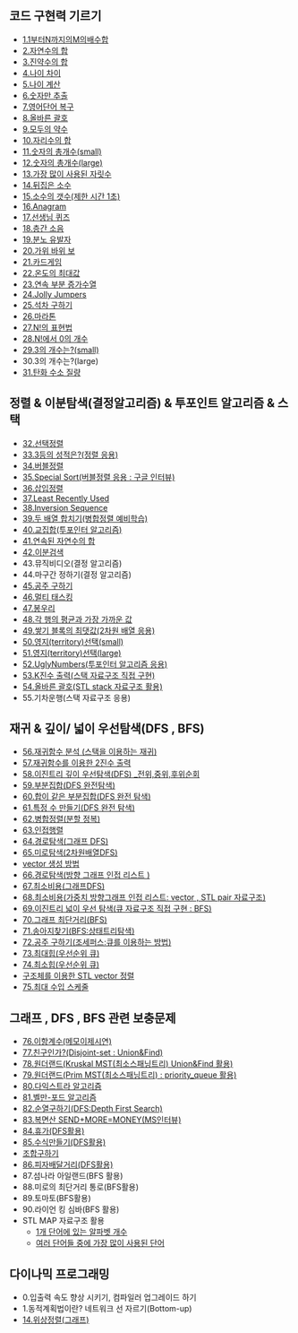 ﻿## 코드 구현력 기르기

- [1.1부터N까지의M의배수합](1.implement/1.cpp)
- [2.자연수의 합](1.implement/2.cpp)
- [3.진약수의 합](1.implement/3.cpp)
- [4.나이 차이](1.implement/4.cpp)
- [5.나이 계산](1.implement/5.cpp)
- [6.숫자만 추출](1.implement/6.cpp)
- [7.영어단어 복구](1.implement/7.cpp)
- [8.올바른 괄호](1.implement/8.cpp)
- [9.모두의 약수](1.implement/9.cpp)
- [10.자리수의 합](1.implement/10.cpp)
- [11.숫자의 총개수(small)](1.implement/11.cpp)
- [12.숫자의 총개수(large)](1.implement/12.cpp)
- [13.가장 많이 사용된 자릿수](1.implement/13.cpp)
- [14.뒤집은 소수](1.implement/14.cpp)
- [15.소수의 갯수(제한 시간 1초)](1.implement/15.cpp)
- [16.Anagram](1.implement/16.cpp)
- [17.선생님 퀴즈](1.implement/17.cpp)
- [18.층간 소음](1.implement/18.cpp)
- [19.분노 유발자](1.implement/19.cpp)
- [20.가위 바위 보](1.implement/20.cpp)
- [21.카드게임](1.implement/21.cpp)
- [22.온도의 최대값](1.implement/22.cpp)
- [23.연속 부분 증가수열](1.implement/23.cpp)
- [24.Jolly Jumpers](1.implement/24.cpp)
- [25.석차 구하기](1.implement/25.cpp)
- [26.마라톤](1.implement/26.cpp)
- [27.N!의 표현법](1.implement/27.cpp)
- [28.N!에서 0의 개수](1.implement/28.cpp)
- [29.3의 개수는?(small)](1.implement/29.cpp)
- 30.3의 개수는?(large)
- [31.탄화 수소 질량](1.implement/31.cpp)

## 정렬 & 이분탐색(결정알고리즘) & 투포인트 알고리즘 & 스택

- [32.선택정렬](2.sort_search/32.cpp)
- [33.3등의 성적은?(정렬 응용)](2.sort_search/33.cpp)
- [34.버블정렬](2.sort_search/34.cpp)
- [35.Special Sort(버블정렬 응용 : 구글 인터뷰)](2.sort_search/35.cpp)
- [36.삽입정렬](2.sort_search/36.cpp)
- [37.Least Recently Used](2.sort_search/37.cpp)
- [38.Inversion Sequence](2.sort_search/38.cpp)
- [39.두 배열 합치기(병합정렬 예비학습)](2.sort_search/39.cpp)
- [40.교집합(투포인터 알고리즘)](2.sort_search/40.cpp)
- [41.연속된 자연수의 합](2.sort_search/41.cpp)
- [42.이분검색](2.sort_search/42.cpp)
- 43.뮤직비디오(결정 알고리즘)
- 44.마구간 정하기(결정 알고리즘)
- [45.공주 구하기](2.sort_search/45.cpp)
- [46.멀티 태스킹](2.sort_search/46.cpp)
- [47.봉우리](2.sort_search/47.cpp)
- [48.각 행의 평균과 가장 가까운 값](2.sort_search/48.cpp)
- [49.쌓기 블록의 최댓값(2차원 배열 응용)](2.sort_search/49.cpp)
- [50.영지(territory)선택(small)](2.sort_search/50.cpp)
- [51.영지(territory)선택(large)](2.sort_search/51.cpp)
- [52.UglyNumbers(투포인터 알고리즘 응용)](2.sort_search/52.cpp)
- [53.K진수 출력(스택 자료구조 직접 구현)](2.sort_search/53.cpp)
- [54.올바른 괄호(STL stack 자료구조 활용)](2.sort_search/54.cpp)
- 55.기차운행(스택 자료구조 응용)

## 재귀 & 깊이/ 넓이 우선탐색(DFS , BFS)

- [56.재귀함수 분석 (스택을 이용하는 재귀)](3.recur/56.cpp)
- [57.재귀함수를 이용한 2진수 출력](3.recur/57.cpp)
- [58.이진트리 깊이 우선탐색(DFS) _전위,중위,후위순회](3.recur/58.cpp)
- [59.부분집합(DFS 완전탐색)](3.recur/59.cpp)
- [60.합이 같은 부분집합(DFS 완전 탐색)](3.recur/60.cpp)
- [61.특정 수 만들기(DFS 완전 탐색)](3.recur/61.cpp)
- [62.병합정렬(분할 정복)](3.recur/62.cpp)
- [63.인접행렬](3.recur/63.cpp)
- [64.경로탐색(그래프 DFS)](3.recur/64.cpp)
- [65.미로탐색(2차원배열DFS)](3.recur/65.cpp)
- [vector 생성 방법](3.recur/vector.cpp)
- [66.경로탐색(방향 그래프 인접 리스트 )](3.recur/66.cpp)
- [67.최소비용(그래프DFS)](3.recur/67.cpp)
- [68.최소비용(가중치 방향그래프 인접 리스트: vector , STL pair 자료구조)](3.recur/68.cpp)
- [69.이진트리 넓이 우선 탐색(큐 자료구조 직접 구현 : BFS)](3.recur/69.cpp)
- [70.그래프 최단거리(BFS)](3.recur/70.cpp)
- [71.송아지찾기(BFS:상태트리탐색)](3.recur/71.cpp)
- [72.공주 구하기(조세퍼스:큐를 이용하는 방법)](3.recur/72.cpp)
- [73.최대힙(우선순위 큐)](3.recur/73.cpp)
- [74.최소힙(우선순위 큐)](3.recur/74.cpp)
- [구조체를 이용한 STL vector 정렬](3.recur/stl_sort.cpp)
- [75.최대 수입 스케줄](3.recur/75.cpp)

## 그래프 , DFS , BFS 관련 보충문제

- [76.이항계수(메모이제시연)](4.graph/76.cpp)
- [77.친구인가?(Disjoint-set : Union&Find)](4.graph/77.cpp)
- [78.원더랜드(Kruskal MST(최소스패닝트리) Union&Find 활용)](4.graph/78.cpp)
- [79.원더랜드(Prim MST(최소스패닝트리) : priority_queue 활용)](4.graph/79.cpp)
- [80.다익스트라 알고리즘](4.graph/80.cpp)
- [81.벨만-포드 알고리즘](4.graph/벨만.md)
- [82.순열구하기(DFS:Depth First Search)](4.graph/82.cpp)
- [83.복면산 SEND+MORE=MONEY(MS인터뷰)](4.graph/83.cpp)
- [84.휴가(DFS활용)](4.graph/84.cpp)
- [85.수식만들기(DFS활용)](4.graph/85.cpp)
- [조합구하기](4.graph/combination.cpp)
- [86.피자배달거리(DFS활용)](../solved/gold5/15686.cpp)
- 87.섬나라 아일랜드(BFS 활용)
- 88.미로의 최단거리 통로(BFS활용)
- 89.토마토(BFS활용)
- 90.라이언 킹 심바(BFS 활용)
- STL MAP 자료구조 활용
  - [1개 단어에 있는 알파벳 개수](4.graph/MAP.cpp)
  - [여러 단어들 중에 가장 많이 사용된 단어](4.graph/map2.cpp)

## 다이나믹 프로그래밍

- 0.입출력 속도 향상 시키기, 컴파일러 업그레이드 하기
- 1.동적계획법이란? 네트워크 선 자르기(Bottom-up)
- [14.위상정렬(그래프)](5.dp/topological.cpp)